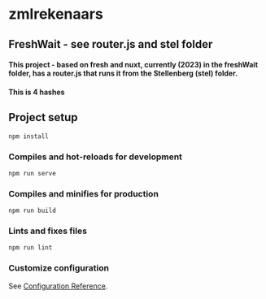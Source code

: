# zmlrekenaars

## FreshWait - see router.js and stel folder
#### This project - based on fresh and nuxt, currently (2023) in the freshWait folder,  has a router.js that runs it from the Stellenberg (stel) folder.
#### This is 4 hashes
## Project setup
```
npm install
```

### Compiles and hot-reloads for development
```
npm run serve
```

### Compiles and minifies for production
```
npm run build
```

### Lints and fixes files
```
npm run lint
```

### Customize configuration
See [Configuration Reference](https://cli.vuejs.org/config/).
